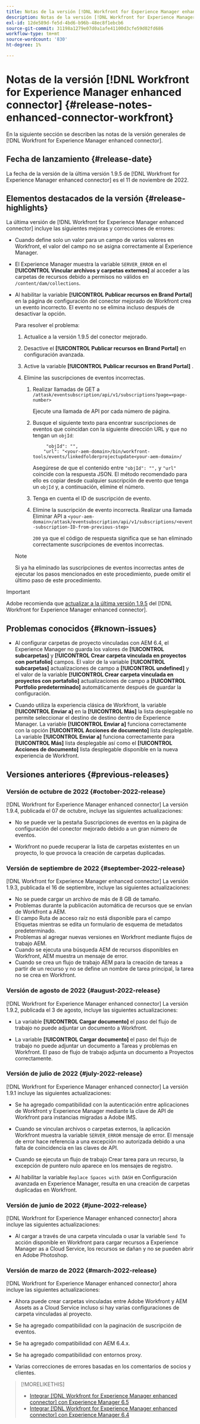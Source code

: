 ```yaml
---
title: Notas de la versión [!DNL Workfront for Experience Manager enhanced connector]
description: Notas de la versión [!DNL Workfront for Experience Manager enhanced connector]
exl-id: 12de589d-fe5d-4bd6-b96b-48ec8f1ebcb6
source-git-commit: 31198a1279e07d0a1afe41100d3cfe59d02fd686
workflow-type: tm+mt
source-wordcount: '830'
ht-degree: 1%

---
```


# Notas de la versión [!DNL Workfront for Experience Manager enhanced connector] {#release-notes-enhanced-connector-workfront}

En la siguiente sección se describen las notas de la versión generales de [!DNL Workfront for Experience Manager enhanced connector].

## Fecha de lanzamiento {#release-date}

La fecha de la versión de la última versión 1.9.5 de [!DNL Workfront for Experience Manager enhanced connector] es el 11 de noviembre de 2022.

## Elementos destacados de la versión {#release-highlights}

La última versión de [!DNL Workfront for Experience Manager enhanced connector] incluye las siguientes mejoras y correcciones de errores:

* Cuando define solo un valor para un campo de varios valores en Workfront, el valor del campo no se asigna correctamente al Experience Manager.

* El Experience Manager muestra la variable `SERVER_ERROR` en el **[!UICONTROL Vincular archivos y carpetas externos]** al acceder a las carpetas de recursos debido a permisos no válidos en `/content/dam/collections`.

* Al habilitar la variable **[!UICONTROL Publicar recursos en Brand Portal]** en la página de configuración del conector mejorado de Workfront crea un evento incorrecto. El evento no se elimina incluso después de desactivar la opción.

   Para resolver el problema:

   1. Actualice a la versión 1.9.5 del conector mejorado.

   1. Desactive el **[!UICONTROL Publicar recursos en Brand Portal]** en configuración avanzada.

   1. Active la variable **[!UICONTROL Publicar recursos en Brand Portal]** .

   1. Elimine las suscripciones de eventos incorrectas.

      1. Realizar llamadas de GET a `/attask/eventsubscription/api/v1/subscriptions?page=<page-number>`

         Ejecute una llamada de API por cada número de página.

      1. Busque el siguiente texto para encontrar suscripciones de eventos que coincidan con la siguiente dirección URL y que no tengan un `objId`:

         ```
              "objId": "",
             "url": "<your-aem-domain>/bin/workfront-tools/events/linkedfolderprojectupdate<your-aem-domain>/
         ```

         Asegúrese de que el contenido entre `"objId": "",` y `"url"` coincide con la respuesta JSON. El método recomendado para ello es copiar desde cualquier suscripción de evento que tenga un `objId` y, a continuación, elimine el número.

      1. Tenga en cuenta el ID de suscripción de evento.

      1. Elimine la suscripción de evento incorrecta. Realizar una llamada Eliminar API a `<your-aem-domain>/attask/eventsubscription/api/v1/subscriptions/<event-subscription-ID-from-previous-step>`

         `200` ya que el código de respuesta significa que se han eliminado correctamente suscripciones de eventos incorrectas.
   >[!NOTE]
   >
   >Si ya ha eliminado las suscripciones de eventos incorrectas antes de ejecutar los pasos mencionados en este procedimiento, puede omitir el último paso de este procedimiento.


>[!IMPORTANT]
>
>Adobe recomienda que [actualizar a la última versión 1.9.5](../assets/update-workfront-enhanced-connector.md) del [!DNL Workfront for Experience Manager enhanced connector].

## Problemas conocidos {#known-issues}

* Al configurar carpetas de proyecto vinculadas con AEM 6.4, el Experience Manager no guarda los valores de **[!UICONTROL subcarpetas]** y **[!UICONTROL Crear carpeta vinculada en proyectos con portafolio]** campos. El valor de la variable **[!UICONTROL subcarpetas]** actualizaciones de campo a **[!UICONTROL undefined]** y el valor de la variable **[!UICONTROL Crear carpeta vinculada en proyectos con portafolio]** actualizaciones de campo a **[!UICONTROL Portfolio predeterminado]** automáticamente después de guardar la configuración.

* Cuando utiliza la experiencia clásica de Workfront, la variable **[!UICONTROL Enviar a]** en la **[!UICONTROL Más]** la lista desplegable no permite seleccionar el destino de destino dentro de Experience Manager. La variable **[!UICONTROL Enviar a]** funciona correctamente con la opción **[!UICONTROL Acciones de documento]** lista desplegable. La variable **[!UICONTROL Enviar a]** funciona correctamente para **[!UICONTROL Más]** lista desplegable así como el **[!UICONTROL Acciones de documento]** lista desplegable disponible en la nueva experiencia de Workfront.

## Versiones anteriores {#previous-releases}

### Versión de octubre de 2022 {#october-2022-release}

[!DNL Workfront for Experience Manager enhanced connector] La versión 1.9.4, publicada el 07 de octubre, incluye las siguientes actualizaciones:

* No se puede ver la pestaña Suscripciones de eventos en la página de configuración del conector mejorado debido a un gran número de eventos.

* Workfront no puede recuperar la lista de carpetas existentes en un proyecto, lo que provoca la creación de carpetas duplicadas.

### Versión de septiembre de 2022 {#september-2022-release}

[!DNL Workfront for Experience Manager enhanced connector] La versión 1.9.3, publicada el 16 de septiembre, incluye las siguientes actualizaciones:

* No se puede cargar un archivo de más de 8 GB de tamaño.
* Problemas durante la publicación automática de recursos que se envían de Workfront a AEM.
* El campo Ruta de acceso raíz no está disponible para el campo Etiquetas mientras se edita un formulario de esquema de metadatos predeterminado.
* Problemas al agregar nuevas versiones en Workfront mediante flujos de trabajo AEM.
* Cuando se ejecuta una búsqueda AEM de recursos disponibles en Workfront, AEM muestra un mensaje de error.
* Cuando se crea un flujo de trabajo AEM para la creación de tareas a partir de un recurso y no se define un nombre de tarea principal, la tarea no se crea en Workfront.

### Versión de agosto de 2022 {#august-2022-release}

[!DNL Workfront for Experience Manager enhanced connector] La versión 1.9.2, publicada el 3 de agosto, incluye las siguientes actualizaciones:

* La variable **[!UICONTROL Cargar documento]** el paso del flujo de trabajo no puede adjuntar un documento a Workfront.

* La variable **[!UICONTROL Cargar documento]** el paso del flujo de trabajo no puede adjuntar un documento a Tareas y problemas en Workfront. El paso de flujo de trabajo adjunta un documento a Proyectos correctamente.

### Versión de julio de 2022 {#july-2022-release}

[!DNL Workfront for Experience Manager enhanced connector] La versión 1.9.1 incluye las siguientes actualizaciones:

* Se ha agregado compatibilidad con la autenticación entre aplicaciones de Workfront y Experience Manager mediante la clave de API de Workfront para instancias migradas a Adobe IMS.

* Cuando se vinculan archivos o carpetas externos, la aplicación Workfront muestra la variable `SERVER_ERROR` mensaje de error. El mensaje de error hace referencia a una excepción no autorizada debido a una falta de coincidencia en las claves de API.

* Cuando se ejecuta un flujo de trabajo Crear tarea para un recurso, la excepción de puntero nulo aparece en los mensajes de registro.

* Al habilitar la variable `Replace Spaces with DASH` en Configuración avanzada en Experience Manager, resulta en una creación de carpetas duplicadas en Workfront.

### Versión de junio de 2022 {#june-2022-release}

[!DNL Workfront for Experience Manager enhanced connector] ahora incluye las siguientes actualizaciones:

* Al cargar a través de una carpeta vinculada o usar la variable `Send To` acción disponible en Workfront para cargar recursos a Experience Manager as a Cloud Service, los recursos se dañan y no se pueden abrir en Adobe Photoshop.

### Versión de marzo de 2022 {#march-2022-release}

[!DNL Workfront for Experience Manager enhanced connector] ahora incluye las siguientes actualizaciones:

* Ahora puede crear carpetas vinculadas entre Adobe Workfront y AEM Assets as a Cloud Service incluso si hay varias configuraciones de carpeta vinculadas al proyecto.

* Se ha agregado compatibilidad con la paginación de suscripción de eventos.

* Se ha agregado compatibilidad con AEM 6.4.x.

* Se ha agregado compatibilidad con entornos proxy.

* Varias correcciones de errores basadas en los comentarios de socios y clientes.

>[!MORELIKETHIS]
>
>* [Integrar [!DNL Workfront for Experience Manager enhanced connector] con Experience Manager 6.5](https://experienceleague.adobe.com/docs/experience-manager-65/assets/integrations/workfront-integrations.html?lang=en)
>* [Integrar [!DNL Workfront for Experience Manager enhanced connector] con Experience Manager 6.4](https://experienceleague.adobe.com/docs/experience-manager-64/assets/integrations/workfront-integrations.html?lang=en)

